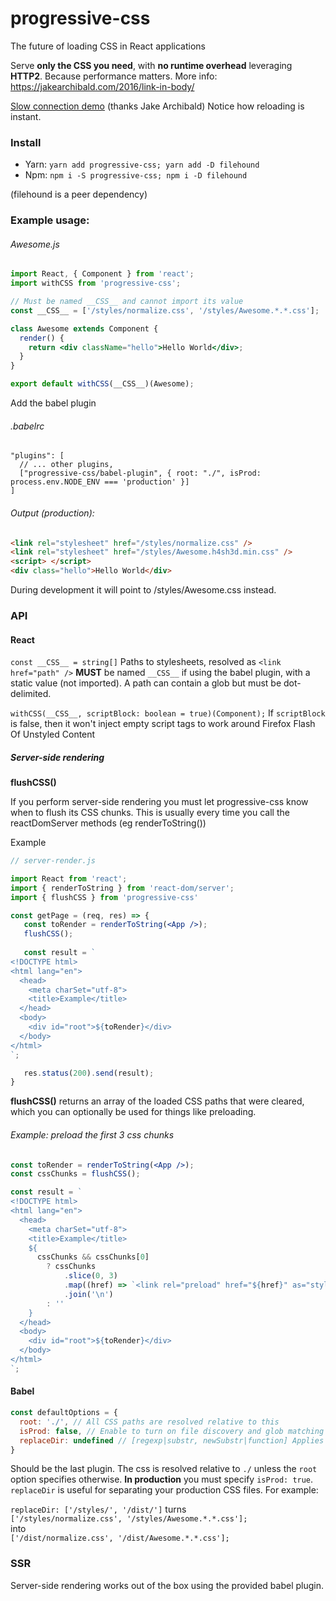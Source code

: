 # progressive-css
The future of loading CSS in React applications

Serve **only the CSS you need**, with **no runtime overhead** leveraging **HTTP2**. Because performance matters.
More info: https://jakearchibald.com/2016/link-in-body/

[Slow connection demo]( https://jakearchibald-demos.herokuapp.com/progressive-css/) (thanks Jake Archibald)
Notice how reloading is instant.

### Install

- Yarn: `yarn add progressive-css; yarn add -D filehound`
- Npm: `npm i -S progressive-css; npm i -D filehound`

(filehound is a peer dependency)

### Example usage:

###### Awesome.js
```jsx
import React, { Component } from 'react';
import withCSS from 'progressive-css';

// Must be named __CSS__ and cannot import its value
const __CSS__ = ['/styles/normalize.css', '/styles/Awesome.*.*.css'];

class Awesome extends Component {
  render() {
    return <div className="hello">Hello World</div>;
  }
}

export default withCSS(__CSS__)(Awesome);
```

Add the babel plugin

###### .babelrc
```
"plugins": [
  // ... other plugins,
  ["progressive-css/babel-plugin", { root: "./", isProd: process.env.NODE_ENV === 'production' }]
]
```

###### Output (production):
```html
<link rel="stylesheet" href="/styles/normalize.css" />
<link rel="stylesheet" href="/styles/Awesome.h4sh3d.min.css" />
<script> </script>
<div class="hello">Hello World</div>
```

During development it will point to /styles/Awesome.css instead.

### API

#### React
`const __CSS__ = string[]` Paths to stylesheets, resolved as `<link href="path" />`
**MUST** be named `__CSS__` if using the babel plugin, with a static value (not imported).
A path can contain a glob but must be dot-delimited.

`withCSS(__CSS__, scriptBlock: boolean = true)(Component);`
If `scriptBlock` is false, then it won't inject empty script tags to work around Firefox Flash Of Unstyled Content

##### Server-side rendering
**flushCSS()**  

If you perform server-side rendering you must let progressive-css know when to flush its CSS chunks. This is usually every
time you call the reactDomServer methods (eg renderToString())

Example
```jsx
// server-render.js

import React from 'react';
import { renderToString } from 'react-dom/server';
import { flushCSS } from 'progressive-css'

const getPage = (req, res) => {
   const toRender = renderToString(<App />);
   flushCSS();
   
   const result = `
<!DOCTYPE html>
<html lang="en">
  <head>
    <meta charSet="utf-8">
    <title>Example</title>
  </head>
  <body>
    <div id="root">${toRender}</div>
  </body>
</html>
`;

   res.status(200).send(result);
}
```

**flushCSS()** returns an array of the loaded CSS paths that were cleared, which you can optionally be used
for things like preloading.

###### Example: preload the first 3 css chunks
```jsx
const toRender = renderToString(<App />);
const cssChunks = flushCSS();

const result = `
<!DOCTYPE html>
<html lang="en">
  <head>
    <meta charSet="utf-8">
    <title>Example</title>
    ${
      cssChunks && cssChunks[0]
        ? cssChunks
            .slice(0, 3)
            .map((href) => `<link rel="preload" href="${href}" as="style">`)
            .join('\n')
        : ''
    }
  </head>
  <body>
    <div id="root">${toRender}</div>
  </body>
</html>
`;
```

#### Babel
```javascript
const defaultOptions = {
  root: './', // All CSS paths are resolved relative to this
  isProd: false, // Enable to turn on file discovery and glob matching
  replaceDir: undefined // [regexp|substr, newSubstr|function] Applies string.replace() to the directories
}
```

Should be the last plugin. The css is resolved relative to `./` unless the `root` option specifies otherwise.
**In production** you must specify `isProd: true`.  
`replaceDir` is useful for separating your production CSS files. For example:


`replaceDir: ['/styles/', '/dist/']` turns  
`['/styles/normalize.css', '/styles/Awesome.*.*.css'];`  
into  
`['/dist/normalize.css', '/dist/Awesome.*.*.css'];`


### SSR
Server-side rendering works out of the box using the provided babel plugin.

